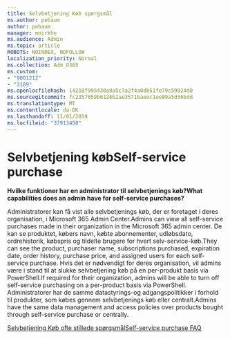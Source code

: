 ```yaml
---
title: Selvbetjening Køb spørgsmål
ms.author: pebaum
author: pebaum
manager: mnirkhe
ms.audience: Admin
ms.topic: article
ROBOTS: NOINDEX, NOFOLLOW
localization_priority: Normal
ms.collection: Adm_O365
ms.custom:
- "9001212"
- "3189"
ms.openlocfilehash: 14218f995430a8a5c7a2f4a0db51fe79c59824d0
ms.sourcegitcommit: fc2357059b6126b2ae3571baeec1ee89a5d36bdd
ms.translationtype: MT
ms.contentlocale: da-DK
ms.lasthandoff: 11/01/2019
ms.locfileid: "37913458"
---
```

# <a name="self-service-purchase"></a><span data-ttu-id="32b19-102">Selvbetjening køb</span><span class="sxs-lookup"><span data-stu-id="32b19-102">Self-service purchase</span></span>

<span data-ttu-id="32b19-103">**Hvilke funktioner har en administrator til selvbetjenings køb?**</span><span class="sxs-lookup"><span data-stu-id="32b19-103">**What capabilities does an admin have for self-service purchases?**</span></span>

<span data-ttu-id="32b19-104">Administratorer kan få vist alle selvbetjenings køb, der er foretaget i deres organisation, i Microsoft 365 Admin Center.</span><span class="sxs-lookup"><span data-stu-id="32b19-104">Admins can view all self-service purchases made in their organization in the Microsoft 365 admin center.</span></span> <span data-ttu-id="32b19-105">De kan se produktet, købers navn, købte abonnementer, udløbsdato, ordrehistorik, købspris og tildelte brugere for hvert selv-service-køb.</span><span class="sxs-lookup"><span data-stu-id="32b19-105">They can see the product, purchaser name, subscriptions purchased, expiration date, order history, purchase price, and assigned users for each self-service purchase.</span></span>  <span data-ttu-id="32b19-106">Hvis det er nødvendigt for deres organisation, vil admins være i stand til at slukke selvbetjening køb på en per-produkt basis via PowerShell.</span><span class="sxs-lookup"><span data-stu-id="32b19-106">If required for their organization, admins will be able to turn off self-service purchasing on a per-product basis via PowerShell.</span></span>  <span data-ttu-id="32b19-107">Administratorer har de samme datastyrings-og adgangspolitikker i forhold til produkter, som købes gennem selvbetjenings køb eller centralt.</span><span class="sxs-lookup"><span data-stu-id="32b19-107">Admins have the same data management and access policies over products bought through self-service purchase or centrally.</span></span>

[<span data-ttu-id="32b19-108">Selvbetjening Køb ofte stillede spørgsmål</span><span class="sxs-lookup"><span data-stu-id="32b19-108">Self-service purchase FAQ</span></span>](https://aka.ms/self-service-purchase-faq)

